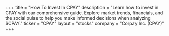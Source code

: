 +++
title = "How To Invest In CPAY"
description = "Learn how to invest in CPAY with our comprehensive guide. Explore market trends, financials, and the social pulse to help you make informed decisions when analyzing $CPAY."
ticker = "CPAY"
layout = "stocks"
company = "Corpay Inc. (CPAY)"
+++

